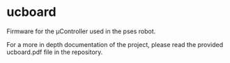 # ucboard
Firmware for the µController used in the pses robot.

For a more in depth documentation of the project,
please read the provided ucboard.pdf file in the repository.
